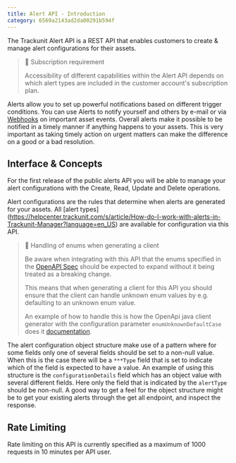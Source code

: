 ```yaml
---
title: Alert API - Introduction
category: 6569a2143ad2da00291b594f
---
```

The Trackunit Alert API is a REST API that enables customers to create & manage alert configurations for their assets.

> 📘 Subscription requirement 
>
> Accessibility of different capabilities within the Alert API depends on which alert types are included in the customer account's subscription plan.

Alerts allow you to set up powerful notifications based on different trigger conditions. You can use Alerts to notify yourself and others by e-mail or via [Webhooks](https://developers.trackunit.com/docs/webhooks-overview) on important asset events. Overall alerts make it possible to be notified in a timely manner if anything happens to your assets. This is very important as taking timely action on urgent matters can make the difference on a good or a bad resolution.

## Interface & Concepts
For the first release of the public alerts API you will be able to manage your alert configurations with the Create, Read, Update and Delete operations.

Alert configurations are the rules that determine when alerts are generated for your assets. All [alert types] (https://helpcenter.trackunit.com/s/article/How-do-I-work-with-alerts-in-Trackunit-Manager?language=en_US) are available for configuration via this API.

> 🚧 Handling of enums when generating a client
> 
> Be aware when integrating with this API that the enums specified in the [OpenAPI Spec](https://developers.trackunit.com/openapi/6569a2143ad2da00291b594f) should be expected to expand without it being treated as a breaking change.
> 
> This means that when generating a client for this API you should ensure that the client can handle unknown enum values by e.g. defaulting to an unknown enum value.
> 
> An example of how to handle this is how the OpenApi java client generator with the configuration parameter ```enumUnknownDefaultCase``` does it [documentation](https://openapi-generator.tech/docs/generators/java/).

The alert configuration object structure make use of a pattern where for some fields only one of several fields should be set to a non-null value.
When this is the case there will be a ```***Type``` field that is set to indicate which of the field is expected to have a value.
An example of using this structure is the ```configurationDetails``` field which has an object value with several different fields. 
Here only the field that is indicated by the ```alertType```  should be non-null. 
A good way to get a feel for the object structure might be to get your existing alerts through the get all endpoint, and inspect the response.

## Rate Limiting

Rate limiting on this API is currently specified as a maximum of 1000 requests in 10 minutes per API user.


